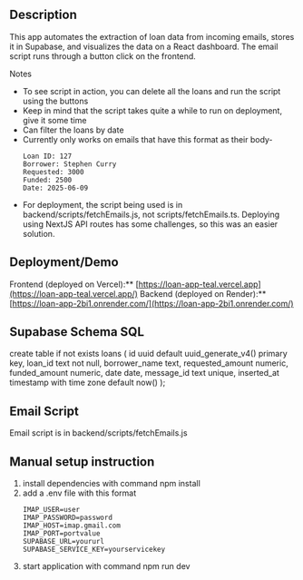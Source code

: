 ## Description
This app automates the extraction of loan data from incoming emails, stores it in Supabase, 
and visualizes the data on a React dashboard. The email script runs through a button click on the frontend.

Notes
- To see script in action, you can delete all the loans and run the script using the buttons
- Keep in mind that the script takes quite a while to run on deployment, give it some time
- Can filter the loans by date
- Currently only works on emails that have this format as their body-
  ```
  Loan ID: 127
  Borrower: Stephen Curry
  Requested: 3000
  Funded: 2500
  Date: 2025-06-09
  ```
- For deployment, the script being used is in backend/scripts/fetchEmails.js, not scripts/fetchEmails.ts. Deploying using NextJS API routes has some challenges, so this was an easier solution. 

## Deployment/Demo
Frontend (deployed on Vercel):** [https://loan-app-teal.vercel.app](https://loan-app-teal.vercel.app/)
Backend (deployed on Render):** [https://loan-app-2bi1.onrender.com/](https://loan-app-2bi1.onrender.com/)

## Supabase Schema SQL
create table if not exists loans (
  id uuid default uuid_generate_v4() primary key,
  loan_id text not null,
  borrower_name text,
  requested_amount numeric,
  funded_amount numeric,
  date date,
  message_id text unique,
  inserted_at timestamp with time zone default now()
);

## Email Script
Email script is in backend/scripts/fetchEmails.js

## Manual setup instruction
1. install dependencies with command npm install
2. add a .env file with this format
   ```
   IMAP_USER=user
   IMAP_PASSWORD=password
   IMAP_HOST=imap.gmail.com
   IMAP_PORT=portvalue
   SUPABASE_URL=yoururl
   SUPABASE_SERVICE_KEY=yourservicekey
   ```
3. start application with command npm run dev



